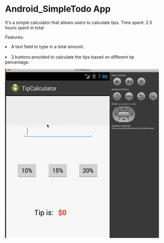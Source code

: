 Android_SimpleTodo App
==================
It's a simple calculator that allows users to calculate tips. 
Time spent: 2.5 hours spent in total 

Features:
<p>
<li>A text field to type in a total amount.</li><br/>
<li>3 buttons provided to calculate the tips based on different tip percentage.</li>

<p>
<img src="gif_TipCalculator.gif" alt="Video Walkthrough" style="max-width:100%;"></img>
</p>
<br/>
